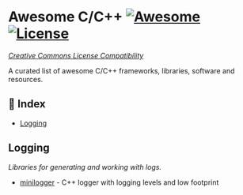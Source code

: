 # Awesome C/C++ [![Awesome](https://cdn.rawgit.com/sindresorhus/awesome/d7305f38d29fed78fa85652e3a63e154dd8e8829/media/badge.svg)](https://github.com/sindresorhus/awesome) [![License](https://licensebuttons.net/l/by-nc/4.0/88x31.png)](https://creativecommons.org/licenses/by-nc/4.0/) 

_[Creative Commons License Compatibility](https://github.com/Catacrockers/awesome-catacrockers/blob/master/CC_License_Compatibility_Chart_compact.png)_

A curated list of awesome C/C++ frameworks, libraries, software and resources.

## 📝 Index

- [Logging](#logging)


## Logging

*Libraries for generating and working with logs.*

+ [minilogger](https://github.com/RDCH106/miniLogger) - C++ logger with logging levels and low footprint 
